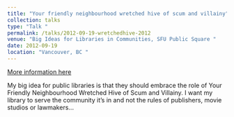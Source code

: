 ```yaml
---
title: "Your friendly neighbourhood wretched hive of scum and villainy"
collection: talks
type: "Talk "
permalink: /talks/2012-09-19-wretchedhive-2012
venue: "Big Ideas for Libraries in Communities, SFU Public Square "
date: 2012-09-19
location: "Vancouver, BC "
---
```


[More information here](https://librarianaut.com/2012/09/19/your-friendly-neighbourhood-wretched-hive-of-scum-villainy-a-presentation/ )

My big idea for public libraries is that they should embrace the role of Your Friendly Neighbourhood Wretched Hive of Scum and Villainy. I want my library to serve the community it’s in and not the rules of publishers, movie studios or lawmakers...
